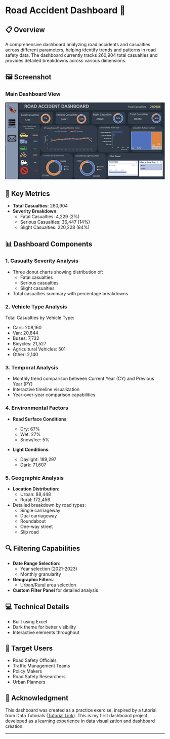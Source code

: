 # Road Accident Dashboard 🚗

## 📋 Overview

A comprehensive dashboard analyzing road accidents and casualties across different parameters, helping identify trends and patterns in road safety data. The dashboard currently tracks 260,904 total casualties and provides detailed breakdowns across various dimensions.

## 🖼️ Screenshot

### Main Dashboard View

![Dashboard Overview](./dashboard.png)

## 🎯 Key Metrics

- **Total Casualties**: 260,904
- **Severity Breakdown**:
  - Fatal Casualties: 4,229 (2%)
  - Serious Casualties: 36,447 (14%)
  - Slight Casualties: 220,228 (84%)

## 📊 Dashboard Components

### 1. Casualty Severity Analysis

- Three donut charts showing distribution of:
  - Fatal casualties
  - Serious casualties
  - Slight casualties
- Total casualties summary with percentage breakdowns

### 2. Vehicle Type Analysis

Total Casualties by Vehicle Type:

- Cars: 208,160
- Van: 20,844
- Buses: 7,732
- Bicycles: 21,527
- Agricultural Vehicles: 501
- Other: 2,140

### 3. Temporal Analysis

- Monthly trend comparison between Current Year (CY) and Previous Year (PY)
- Interactive timeline visualization
- Year-over-year comparison capabilities

### 4. Environmental Factors

- **Road Surface Conditions**:

  - Dry: 67%
  - Wet: 27%
  - Snow/Ice: 5%

- **Light Conditions**:
  - Daylight: 189,297
  - Dark: 71,607

### 5. Geographic Analysis

- **Location Distribution**:
  - Urban: 88,448
  - Rural: 172,456
- Detailed breakdown by road types:
  - Single carriageway
  - Dual carriageway
  - Roundabout
  - One-way street
  - Slip road

## 🔍 Filtering Capabilities

- **Date Range Selection**:
  - Year selection (2021-2023)
  - Monthly granularity
- **Geographic Filters**:
  - Urban/Rural area selection
- **Custom Filter Panel** for detailed analysis

## 💻 Technical Details

- Built using Excel
- Dark theme for better visibility
- Interactive elements throughout

## 👥 Target Users

- Road Safety Officials
- Traffic Management Teams
- Policy Makers
- Road Safety Researchers
- Urban Planners

## 📝 Acknowledgment

This dashboard was created as a practice exercise, inspired by a tutorial from Data Tutorials ([Tutorial Link](https://www.youtube.com/watch?v=XeWfLNe3moM)). This is my first dashboard project, developed as a learning experience in data visualization and dashboard creation.

---
